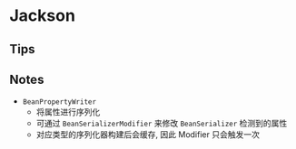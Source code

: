 # Jackson

## Tips

## Notes
* `BeanPropertyWriter`
  * 将属性进行序列化
  * 可通过 `BeanSerializerModifier` 来修改 `BeanSerializer` 检测到的属性
  * 对应类型的序列化器构建后会缓存, 因此 Modifier 只会触发一次
